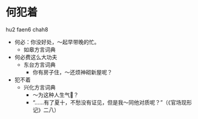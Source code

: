 # 何犯着
hu2 faen6 chah8
+ 何必：你没好处，～起早带晚的忙。
  * 如皋方言词典
+ 何必费这么大功夫
  * 东台方言词典
    - 你有房子住，～还烦神砌新屋呢？
+ 犯不着
  * 兴化方言词典
    - ～为这种人生气𪠸？
    - “……有了夏十，不愁没有证见，但是我～同他对质呢？”（《官场现形记》二八）
